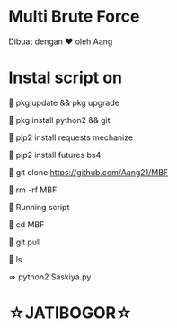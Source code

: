 # Multi Brute Force
 Dibuat dengan ♥️ oleh Aang










# Instal script on
📎 pkg update && pkg upgrade

📎 pkg install python2 && git

📎 pip2 install requests mechanize

📎 pip2 install futures bs4

📎 git clone https://github.com/Aang21/MBF

📎 rm -rf MBF

📎 Running script

📎 cd MBF

📎 git pull

📎 ls

=> python2 Saskiya.py

# ☆JATIBOGOR☆
